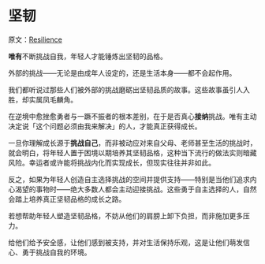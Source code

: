 # 坚韧

原文：[Resilience](https://georgios.blog/posts/resilience)

**唯有**不断挑战自我，年轻人才能锤炼出坚韧的品格。

外部的挑战——无论是由成年人设定的，还是生活本身——都不会起作用。

我们都听说过那些人们被外部的挑战磨砺出坚韧品质的故事。这些故事虽引人入胜，却实属凤毛麟角。

在逆境中愈挫愈勇者与一蹶不振者的根本差别，在于是否真心**接纳**挑战。唯有主动决定说「这个问题必须由我来解决」的人，才能真正获得成长。

一旦你理解成长源于**挑战自己**，而非被动应对来自父母、老师甚至生活的挑战时，就会明白，将年轻人置于困境以期培养其坚韧品格，这种当下流行的做法实则暗藏风险。幸运者或许能将挑战内化而实现成长，但现实往往并非如此。

反之，如果为年轻人创造自主选择挑战的空间并提供支持——特别是当他们追求内心渴望的事物时——绝大多数人都会主动迎接挑战。这些勇于自主选择的人，自然会踏上培养真正坚韧品格的成长之路。

若想帮助年轻人塑造坚韧品格，不妨从他们的肩膀上卸下负担，而非施加更多压力。

给他们给予安全感，让他们感到被支持，并对生活保持乐观，这是让他们萌发信心、勇于挑战自我的环境。